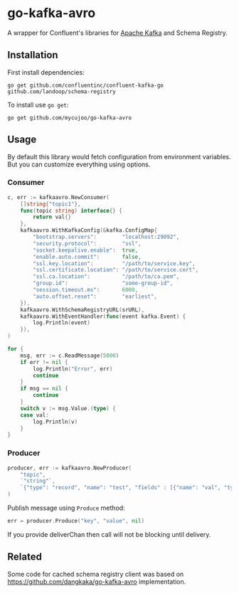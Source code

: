 # go-kafka-avro

A wrapper for Confluent's libraries for [Apache Kafka](http://kafka.apache.org/) and Schema Registry.

## Installation

First install dependencies:

    go get github.com/confluentinc/confluent-kafka-go github.com/landoop/schema-registry

To install use `go get`:

    go get github.com/mycujoo/go-kafka-avro

## Usage

By default this library would fetch configuration from environment variables.
But you can customize everything using options.

### Consumer

```go
c, err := kafkaavro.NewConsumer(
    []string{"topic1"},
    func(topic string) interface{} {
        return val{}
    },
    kafkaavro.WithKafkaConfig(&kafka.ConfigMap{
        "bootstrap.servers":        "localhost:29092",
        "security.protocol":        "ssl",
        "socket.keepalive.enable":  true,
        "enable.auto.commit":       false,
        "ssl.key.location":         "/path/to/service.key",
        "ssl.certificate.location": "/path/to/service.cert",
        "ssl.ca.location":          "/path/to/ca.pem",
        "group.id":                 "some-group-id",
        "session.timeout.ms":       6000,
        "auto.offset.reset":        "earliest",
    }),
    kafkaavro.WithSchemaRegistryURL(srURL),
    kafkaavro.WithEventHandler(func(event kafka.Event) {
        log.Println(event)
    }),
)

for {
    msg, err := c.ReadMessage(5000)
    if err != nil {
        log.Println("Error", err)
        continue
    }
    if msg == nil {
        continue
    }
    switch v := msg.Value.(type) {
    case val:
        log.Println(v)
    }
}
```

### Producer

```go
producer, err := kafkaavro.NewProducer(
    "topic",
    `"string"`,
    `{"type": "record", "name": "test", "fields" : [{"name": "val", "type": "int", "default": 0}]}`,
)
```

Publish message using `Produce` method:

```go
err = producer.Produce("key", "value", nil)
```

If you provide deliverChan then call will not be blocking until delivery.

## Related

Some code for cached schema registry client was based on https://github.com/dangkaka/go-kafka-avro implementation.

